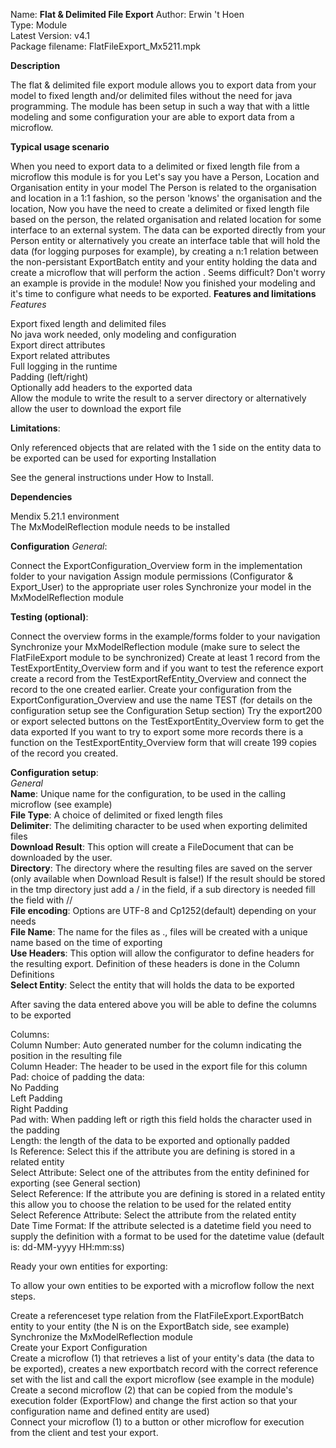 Name:               **Flat & Delimited File Export**
Author:	            Erwin 't Hoen  
Type:	            Module  
Latest Version:	    v4.1  
Package filename:	FlatFileExport_Mx5211.mpk
 
 
**Description**
 

The flat & delimited file export module allows you to export data from your model to fixed length and/or delimited files without the need for java programming. 
The module has been setup in such a way that with a little modeling and some configuration your are able to export data from a microflow.

 

**Typical usage scenario**
 

When you need to export data to a delimited or fixed length file from a microflow this module is for you
Let's say you have a Person, Location and Organisation entity in your model
The Person is related to the organisation and location in a 1:1 fashion, so the person 'knows' the organisation and the location, Now you have the need to create a delimited or fixed length file based on the person, the related organisation and related location for some interface to an external system.
The data can be exported directly from your Person entity or alternatively you create an interface table that will hold the data (for logging purposes for example), by creating a n:1 relation between the non-persistant ExportBatch entity and your entity holding the data and create a microflow that will perform the action . Seems difficult? Don't worry an example is provide in the module!
Now you finished your modeling and it's time to configure what needs to be exported. 
**Features and limitations**
 *Features*

Export fixed length and delimited files  
No java work needed, only modeling and configuration  
Export direct attributes  
Export related attributes  
Full logging in the runtime  
Padding (left/right)  
Optionally add headers to the exported data  
Allow the module to write the result to a server directory or alternatively allow the user to download the export file  

**Limitations**:

Only referenced objects that are related with the 1 side on the entity data to be exported can be used for exporting
Installation
 

See the general instructions under How to Install.

**Dependencies**
 

Mendix 5.21.1 environment  
The MxModelReflection module needs to be installed


**Configuration**
*General*:

 

Connect the ExportConfiguration_Overview form in the implementation folder to your navigation
Assign module permissions (Configurator & Export_User) to the appropriate user roles
Synchronize your model in the MxModelReflection module
 
**Testing (optional)**:

 

Connect the overview forms in the example/forms folder to your navigation
Synchronize your MxModelReflection module (make sure to select the FlatFileExport module to be synchronized)
Create at least 1 record from the TestExportEntity_Overview form and if you want to test the reference export create a record from the TestExportRefEntity_Overview and connect the record to the one created earlier.
Create your configuration from the ExportConfiguration_Overview and use the name TEST (for details on the configuration setup see the Configuration Setup section)
Try the export200 or export selected buttons on the TestExportEntity_Overview form to get the data exported
If you want to try to export some more records there is a function on the TestExportEntity_Overview form that will create 199 copies of the record you created.
 
 
**Configuration setup**:  
*General*  
**Name**: Unique name for the configuration, to be used in the calling microflow (see example)  
**File Type**: A choice of delimited or fixed length files  
**Delimiter**: The delimiting character to be used when exporting delimited files  
**Download Result**: This option will create a FileDocument that can be downloaded by the user.  
**Directory**: The directory where the resulting files are saved on the server (only available when Download Result is false!) If the result should be stored in the tmp directory just add a /  in the field, if a sub directory is needed fill the field with /<subdir name>/  
**File encoding**: Options are UTF-8 and Cp1252(default) depending on your needs  
**File Name**: The name for the files as <name>.<extension>, files will be created with a unique name based on the time of exporting  
**Use Headers**: This option will allow the configurator to define headers for the resulting export. Definition of these headers is done in the Column Definitions  
**Select Entity**: Select the entity that will holds the data to be exported  
 
After saving the data entered above you will be able to define the columns to be exported
 
Columns:  
Column Number: Auto generated number for the column indicating the position in the resulting file  
Column Header: The header to be used in the export file for this column  
Pad: choice of padding the data:  
No Padding  
Left Padding  
Right Padding  
Pad with: When padding left or rigth this field holds the character used in the padding  
Length: the length of the data to be exported and optionally padded  
Is Reference: Select this if the attribute you are defining is stored in a related entity  
Select Attribute: Select one of the attributes from the entity definined for exporting (see General section)  
Select Reference: If the attribute you are defining is stored in a related entity this allow you to choose the relation to be used for the related entity  
Select Reference Attribute: Select the attribute from the related entity  
Date Time Format: If the attribute selected is a datetime field you need to supply the definition with a format to be used for the datetime value (default is: dd-MM-yyyy HH:mm:ss)  
 
Ready your own entities for exporting:

To allow your own entities to be exported with a microflow follow the next steps.

Create a referenceset type relation from the FlatFileExport.ExportBatch entity to your entity (the N is on the ExportBatch side, see example)  
Synchronize the MxModelReflection module  
Create your Export Configuration  
Create a microflow (1) that retrieves a list of your entity's data (the data to be exported), creates a new exportbatch record with the correct reference set with the list and call the export microflow (see example in the module)  
Create a second microflow (2) that can be copied from the module's execution folder (ExportFlow) and change the first action so that your configuration name and defined entity are used)  
Connect your microflow (1) to a button or other microflow for execution from the client and test your export.  